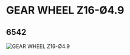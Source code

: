 # GEAR WHEEL Z16-Ø4.9
## 6542
![GEAR WHEEL Z16-Ø4.9](https://lc-www-live-s.legocdn.com/media/bricks/5/2/654227.jpg)